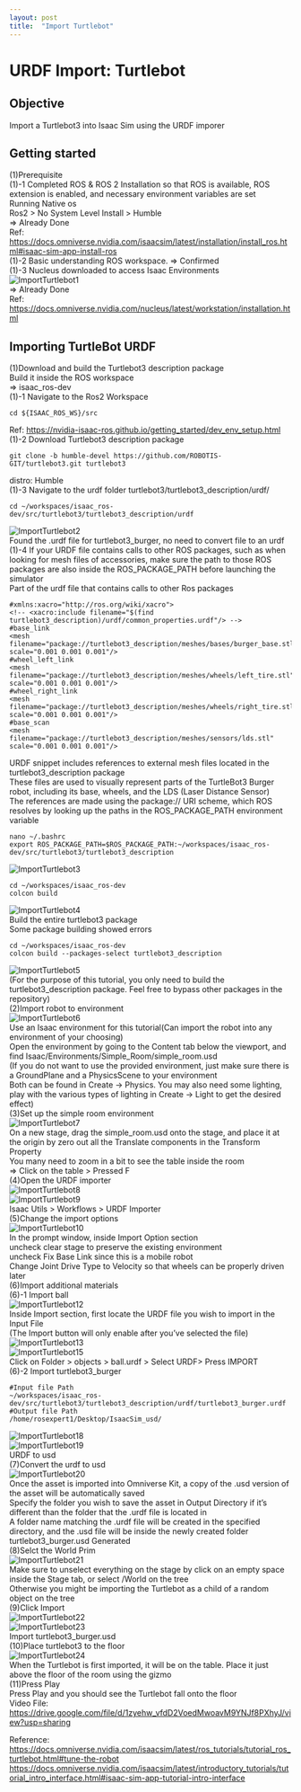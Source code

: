 ```yaml
---
layout: post
title:  "Import Turtlebot"
---
```


# URDF Import: Turtlebot
## Objective
Import a Turtlebot3 into Isaac Sim using the URDF imporer <br/>
## Getting started
(1)Prerequisite <br/>
(1)-1 Completed ROS & ROS 2 Installation so that ROS is available, ROS extension is enabled, and necessary environment variables are set <br/>
Running Native os <br/>
Ros2 > No System Level Install > Humble <br/>
=> Already Done <br/>
Ref: https://docs.omniverse.nvidia.com/isaacsim/latest/installation/install_ros.html#isaac-sim-app-install-ros <br/>
(1)-2 Basic understanding ROS workspace.
=> Confirmed <br/>
(1)-3 Nucleus downloaded to access Isaac Environments <br/>
![ImportTurtlebot1](https://github.com/growingpenguin/growingpenguin.github.io/assets/110277903/0584e24f-7f62-498c-9a20-0059e77fa6bb) <br/>
=> Already Done <br/>
Ref: https://docs.omniverse.nvidia.com/nucleus/latest/workstation/installation.html <br/>
## Importing TurtleBot URDF
(1)Download and build the Turtlebot3 description package <br/>
Build it inside the ROS workspace <br/>
=> isaac_ros-dev <br/>
(1)-1 Navigate to the Ros2 Workspace <br/>
```
cd ${ISAAC_ROS_WS}/src
```
Ref: https://nvidia-isaac-ros.github.io/getting_started/dev_env_setup.html <br/>
(1)-2 Download Turtlebot3 description package <br/>
```
git clone -b humble-devel https://github.com/ROBOTIS-GIT/turtlebot3.git turtlebot3
```
distro: Humble <br/>
(1)-3 Navigate to the urdf folder turtlebot3/turtlebot3_description/urdf/ <br/> 
```
cd ~/workspaces/isaac_ros-dev/src/turtlebot3/turtlebot3_description/urdf
```
![ImportTurtlebot2](https://github.com/growingpenguin/growingpenguin.github.io/assets/110277903/56facf2c-a3ed-41e0-9185-2cb26af1702c) <br/> 
Found the .urdf file for turtlebot3_burger, no need to convert file to an urdf <br/>
(1)-4 If your URDF file contains calls to other ROS packages, such as when looking for mesh files of accessories, make sure the path to those ROS packages are also inside the ROS_PACKAGE_PATH before launching the simulator <br/>
Part of the urdf file that contains calls to other Ros packages <br/>
```
#xmlns:xacro="http://ros.org/wiki/xacro">
<!-- <xacro:include filename="$(find turtlebot3_description)/urdf/common_properties.urdf"/> -->
#base_link
<mesh filename="package://turtlebot3_description/meshes/bases/burger_base.stl" scale="0.001 0.001 0.001"/>
#wheel_left_link
<mesh filename="package://turtlebot3_description/meshes/wheels/left_tire.stl" scale="0.001 0.001 0.001"/>
#wheel_right_link
<mesh filename="package://turtlebot3_description/meshes/wheels/right_tire.stl" scale="0.001 0.001 0.001"/>
#base_scan
<mesh filename="package://turtlebot3_description/meshes/sensors/lds.stl" scale="0.001 0.001 0.001"/>
```
URDF snippet includes references to external mesh files located in the turtlebot3_description package <br/>
These files are used to visually represent parts of the TurtleBot3 Burger robot, including its base, wheels, and the LDS (Laser Distance Sensor) <br/>
The references are made using the package:// URI scheme, which ROS resolves by looking up the paths in the ROS_PACKAGE_PATH environment variable <br/>
```
nano ~/.bashrc
export ROS_PACKAGE_PATH=$ROS_PACKAGE_PATH:~/workspaces/isaac_ros-dev/src/turtlebot3/turtlebot3_description
```
![ImportTurtlebot3](https://github.com/growingpenguin/growingpenguin.github.io/assets/110277903/c3458fbe-ca9b-4f17-bb67-478a72f4bc1a) <br/>
```
cd ~/workspaces/isaac_ros-dev
colcon build
```
![ImportTurtlebot4](https://github.com/growingpenguin/growingpenguin.github.io/assets/110277903/7e0d10a9-4f5f-4bfd-a85d-f203bf5567e2) <br/>
Build the entire turtlebot3 package <br/>
Some package building showed errors <br/>
```
cd ~/workspaces/isaac_ros-dev
colcon build --packages-select turtlebot3_description
```
![ImportTurtlebot5](https://github.com/growingpenguin/growingpenguin.github.io/assets/110277903/f0677586-9a19-42c9-9068-aaa0807b476e) <br/>
(For the purpose of this tutorial, you only need to build the turtlebot3_description package. Feel free to bypass other packages in the repository) <br/>
(2)Import robot to environment <br/>
![ImportTurtlebot6](https://github.com/growingpenguin/growingpenguin.github.io/assets/110277903/6ba537d2-3f1e-4909-b38f-2cefc69b7ea4) <br/>
Use an Isaac environment for this tutorial(Can import the robot into any environment of your choosing) <br/>
Open the environment by going to the Content tab below the viewport, and find Isaac/Environments/Simple_Room/simple_room.usd <br/>
(If you do not want to use the provided environment, just make sure there is a GroundPlane and a PhysicsScene to your environment <br/>
Both can be found in Create -> Physics. You may also need some lighting, play with the various types of lighting in Create -> Light to get the desired effect) <br/>
(3)Set up the simple room environment <br/>
![ImportTurtlebot7](https://github.com/growingpenguin/growingpenguin.github.io/assets/110277903/8744d980-1f79-4ccf-8c77-35a03ff35278) <br/>
On a new stage, drag the simple_room.usd onto the stage, and place it at the origin by zero out all the Translate components in the Transform Property <br/>
You many need to zoom in a bit to see the table inside the room <br/>
=> Click on the table > Pressed F <br/>
(4)Open the URDF importer <br/>
![ImportTurtlebot8](https://github.com/growingpenguin/growingpenguin.github.io/assets/110277903/a62736ce-1652-4956-8697-bc2feacb4adf) <br/>
![ImportTurtlebot9](https://github.com/growingpenguin/growingpenguin.github.io/assets/110277903/0bf143fc-5f26-41b6-bd0a-4b70cdc9f70f) <br/>
Isaac Utils > Workflows > URDF Importer <br/>
(5)Change the import options <br/>
![ImportTurtlebot10](https://github.com/growingpenguin/growingpenguin.github.io/assets/110277903/280b5df3-55da-492a-9445-ec490b2946a3) <br/>
In the prompt window, inside Import Option section <br/>
uncheck clear stage to preserve the existing environment<br/>
uncheck Fix Base Link since this is a mobile robot <br/>
Change Joint Drive Type to Velocity so that wheels can be properly driven later <br/>
(6)Import additional materials <br/>
(6)-1 Import ball <br/>
![ImportTurtlebot12](https://github.com/growingpenguin/growingpenguin.github.io/assets/110277903/48e63f2d-0e6a-4292-8cad-0d39c99e2386) <br/>
Inside Import section, first locate the URDF file you wish to import in the Input File <br/>
(The Import button will only enable after you’ve selected the file) <br/>
![ImportTurtlebot13](https://github.com/growingpenguin/growingpenguin.github.io/assets/110277903/09e5d942-7fac-4135-8095-577bd5fdaa2b) <br/>
![ImportTurtlebot15](https://github.com/growingpenguin/growingpenguin.github.io/assets/110277903/71fdcdc1-68b6-4e45-a9fa-9fe157b434af) <br/>
Click on Folder > objects > ball.urdf > Select URDF> Press IMPORT <br/>
(6)-2 Import turtlebot3_burger <br/>
```
#Input file Path
~/workspaces/isaac_ros-dev/src/turtlebot3/turtlebot3_description/urdf/turtlebot3_burger.urdf
#Output file Path
/home/rosexpert1/Desktop/IsaacSim_usd/
```
![ImportTurtlebot18](https://github.com/growingpenguin/growingpenguin.github.io/assets/110277903/e3ba194a-776d-461d-9267-4240bfcdfc18) <br/>
![ImportTurtlebot19](https://github.com/growingpenguin/growingpenguin.github.io/assets/110277903/607672cd-db32-44e2-b7d6-e51c19576f33) <br/>
URDF to usd <br/>
(7)Convert the urdf to usd <br/>
![ImportTurtlebot20](https://github.com/growingpenguin/growingpenguin.github.io/assets/110277903/be9110f6-5466-4021-81cb-b468ffcc16f8) <br/>
Once the asset is imported into Omniverse Kit, a copy of the .usd version of the asset will be automatically saved <br/>
Specify the folder you wish to save the asset in Output Directory if it’s different than the folder that the .urdf file is located in <br/>
A folder name matching the .urdf file will be created in the specified directory, and the .usd file will be inside the newly created folder <br/>
turtlebot3_burger.usd Generated <br/>
(8)Selct the World Prim <br/>
![ImportTurtlebot21](https://github.com/growingpenguin/growingpenguin.github.io/assets/110277903/90b724ef-5018-4a1b-aaef-f6af3b346bb7) <br/>
Make sure to unselect everything on the stage by click on an empty space inside the Stage tab, or select /World on the tree <br/>
Otherwise you might be importing the Turtlebot as a child of a random object on the tree <br/>
(9)Click Import <br/>
![ImportTurtlebot22](https://github.com/growingpenguin/growingpenguin.github.io/assets/110277903/bde4dbb2-7a96-4379-8c3b-a6f008029fee) <br/>
![ImportTurtlebot23](https://github.com/growingpenguin/growingpenguin.github.io/assets/110277903/50274e42-c0c9-4bb0-a2b7-f4c4addd3505) <br/>
Import turtlebot3_burger.usd <br/>
(10)Place turtlebot3 to the floor <br/>
![ImportTurtlebot24](https://github.com/growingpenguin/growingpenguin.github.io/assets/110277903/e942ab19-7a30-47dd-87b4-d72619f80962) <br/>
When the Turtlebot is first imported, it will be on the table. Place it just above the floor of the room using the gizmo <br/>
(11)Press Play <br/>
Press Play and you should see the Turtlebot fall onto the floor <br/>
Video File: https://drive.google.com/file/d/1zyehw_vfdD2VoedMwoavM9YNJf8PXhyJ/view?usp=sharing <br/> 


Reference:  <br/>
https://docs.omniverse.nvidia.com/isaacsim/latest/ros_tutorials/tutorial_ros_turtlebot.html#tune-the-robot <br/>
https://docs.omniverse.nvidia.com/isaacsim/latest/introductory_tutorials/tutorial_intro_interface.html#isaac-sim-app-tutorial-intro-interface <br/>
